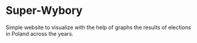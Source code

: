 # Super-Wybory

Simple website to visualize with the help of graphs the results of elections in Poland across the years.
